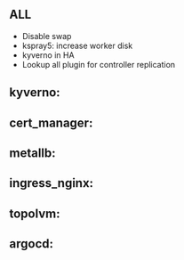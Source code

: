 
## ALL

- Disable swap
- kspray5: increase worker disk
- kyverno in HA
- Lookup all plugin for controller replication

## kyverno:

## cert_manager:

## metallb:

## ingress_nginx:

## topolvm:

## argocd:


